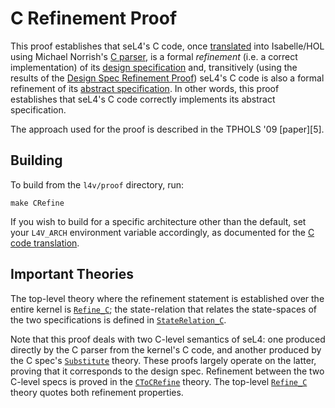 <!--
     Copyright 2020, Data61, CSIRO (ABN 41 687 119 230)

     SPDX-License-Identifier: CC-BY-SA-4.0
-->

C Refinement Proof
==================

This proof establishes that seL4's C code, once [translated][cspec] into
Isabelle/HOL using Michael Norrish's [C parser][parser], is a formal
*refinement* (i.e. a correct implementation) of its
[design specification][dspec] and, transitively (using the results of
the [Design Spec Refinement Proof][refine]) seL4's C code is also
a formal refinement of its [abstract specification][aspec]. In other
words, this proof establishes that seL4's C code correctly implements
its abstract specification.

  [cspec]: ../../spec/cspec/
  [parser]: ../../tools/c-parser/
  [dspec]: ../../spec/design/
  [refine]: ../refine/
  [aspec]: ../../spec/abstract/

The approach used for the proof is described in the TPHOLS '09
[paper][5].

  [paper]: http://www.nicta.com.au/pub?id=1842  " Mind the gap: A verification framework for low-level C"

Building
--------

To build from the `l4v/proof` directory, run:

    make CRefine

If you wish to build for a specific architecture other than the default, set
your `L4V_ARCH` environment variable accordingly, as documented for the [C code
translation](../../spec/cspec/README.md).

Important Theories
------------------

The top-level theory where the refinement statement is established over
the entire kernel is [`Refine_C`](ARM/Refine_C.thy); the state-relation that
relates the state-spaces of the two specifications is defined in
[`StateRelation_C`](ARM/StateRelation_C.thy).

Note that this proof deals with two C-level semantics of seL4: one
produced directly by the C parser from the kernel's C code, and another
produced by the C spec's [`Substitute`](../../spec/cspec/Substitute.thy)
theory. These proofs largely operate on the latter, proving that it
corresponds to the design spec. Refinement between the two C-level specs
is proved in the [`CToCRefine`](lib/CToCRefine.thy) theory.
The top-level [`Refine_C`](ARM/Refine_C.thy) theory quotes both refinement
properties.

